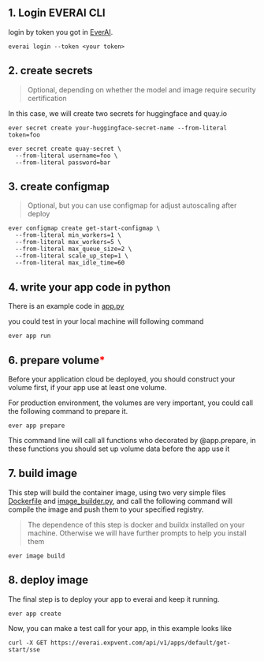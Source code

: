 ## 1. Login EVERAI CLI
login by token you got in [EverAI](https://everai.expvent.com).  

```shell
everai login --token <your token>
```
## 2. create secrets
>Optional, depending on whether the model and image require security certification

In this case, we will create two secrets for huggingface and quay.io 
```shell
ever secret create your-huggingface-secret-name --from-literal token=foo

ever secret create quay-secret \
  --from-literal username=foo \
  --from-literal password=bar 
```

## 3. create configmap
>Optional, but you can use configmap for adjust autoscaling after deploy 
```shell
ever configmap create get-start-configmap \ 
  --from-literal min_workers=1 \
  --from-literal max_workers=5 \
  --from-literal max_queue_size=2 \
  --from-literal scale_up_step=1 \
  --from-literal max_idle_time=60
```

## 4. write your app code in python
There is an example code in [app.py](app.py)

you could test in your local machine will following command
```shell
ever app run
```

## 6. prepare volume<span style="color:red">*</span>
Before your application cloud be deployed, you should construct your volume first, 
if your app use at least one volume.

For production environment, the volumes are very important,
you could call the following command to prepare it.

```shell
ever app prepare
```

This command line will call all functions who decorated by @app.prepare,
in these functions you should set up volume data before the app use it

## 7. build image
This step will build the container image, using two very simple files [Dockerfile](Dockerfile) and [image_builder.py](image_builder.py), 
and call the following command will compile the image and push them to your specified registry.
>The dependence of this step is docker and buildx installed on your machine. 
>Otherwise we will have further prompts to help you install them
```shell
ever image build
```

## 8. deploy image
The final step is to deploy your app to everai and keep it running.
```shell
ever app create
```

Now, you can make a test call for your app, in this example looks like
```shell
curl -X GET https://everai.expvent.com/api/v1/apps/default/get-start/sse
```